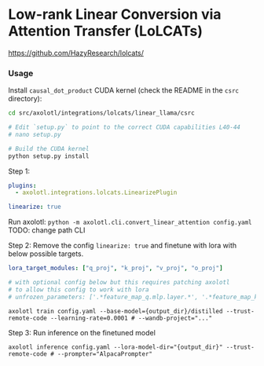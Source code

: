 # Low-rank Linear Conversion via Attention Transfer (LoLCATs)

https://github.com/HazyResearch/lolcats/

### Usage

Install `causal_dot_product` CUDA kernel (check the README in the `csrc` directory):

```bash
cd src/axolotl/integrations/lolcats/linear_llama/csrc

# Edit `setup.py` to point to the correct CUDA capabilities L40-44
# nano setup.py

# Build the CUDA kernel
python setup.py install
```

Step 1:

```yaml
plugins:
  - axolotl.integrations.lolcats.LinearizePlugin

linearize: true
```

Run axolotl: `python -m axolotl.cli.convert_linear_attention config.yaml` TODO: change path CLI

Step 2: Remove the config `linearize: true` and finetune with lora with below possible targets.

```yaml
lora_target_modules: ["q_proj", "k_proj", "v_proj", "o_proj"]

# with optional config below but this requires patching axolotl
# to allow this config to work with lora
# unfrozen_parameters: ['.*feature_map_q.mlp.layer.*', '.*feature_map_k.mlp.layer.*', '.*window_factors.*']
```

`axolotl train config.yaml --base-model={output_dir}/distilled --trust-remote-code --learning-rate=0.0001 # --wandb-project="..."`

Step 3: Run inference on the finetuned model

`axolotl inference config.yaml --lora-model-dir="{output_dir}" --trust-remote-code # --prompter="AlpacaPrompter"`
